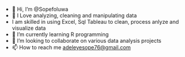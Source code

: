 - 👋 Hi, I’m @Sopefoluwa
- 👀 I Love analyzing, cleaning and manipulating data 
- I am skilled in using Excel, Sql Tableau to clean, process anlyze and visualize data  
- 🌱 I’m currently learning R programming 
- 💞️ I’m looking to collaborate on various data analysis projects
- 📫 How to reach me adeleyesope76@gmail.com

<!---
Sopefoluwa/Sopefoluwa is a ✨ special ✨ repository because its `README.md` (this file) appears on your GitHub profile.
You can click the Preview link to take a look at your changes.
--->

